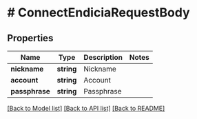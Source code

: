 # # ConnectEndiciaRequestBody

## Properties

Name | Type | Description | Notes
------------ | ------------- | ------------- | -------------
**nickname** | **string** | Nickname |
**account** | **string** | Account |
**passphrase** | **string** | Passphrase |

[[Back to Model list]](../../README.md#models) [[Back to API list]](../../README.md#endpoints) [[Back to README]](../../README.md)
